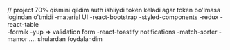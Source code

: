 // project 70% qismini qildim auth ishliydi token keladi agar token bo'lmasa logindan o'tmidi
-material UI
-react-bootstrap
-styled-components
-redux
-react-table  
-formik
-yup => validation form
-react-toastify notifications
-match-sorter 
-mamor 
....
shulardan foydalandim
